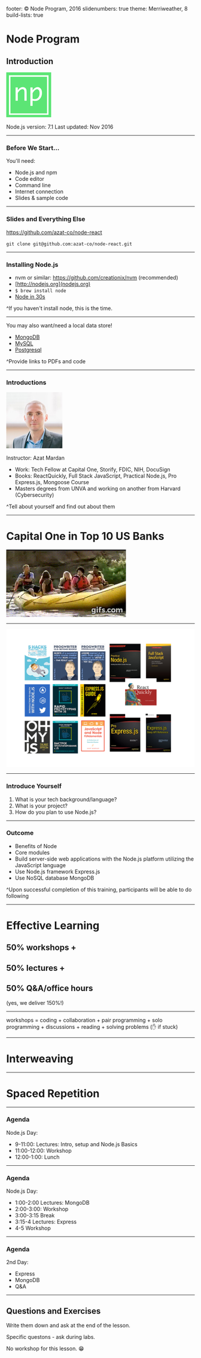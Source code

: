 footer: © Node Program, 2016
slidenumbers: true
theme: Merriweather, 8
build-lists: true


# Node Program
## Introduction

![inline 70%](images/np-logo120.png)

Node.js version: 7.1
Last updated: Nov 2016

---

### Before We Start...

You'll need:

* Node.js and npm
* Code editor
* Command line
* Internet connection
* Slides & sample code

---

### Slides and Everything Else

<https://github.com/azat-co/node-react>

```
git clone git@github.com:azat-co/node-react.git
```


---

### Installing Node.js

* nvm or similar: https://github.com/creationix/nvm (recommended)
* [http://nodejs.org](nodejs.org)
* `$ brew install node`
* [Node in 30s](https://gist.github.com/isaacs/579814)

^If you haven't install node, this is the time.

---

You may also want/need a local data store!

* [MongoDB](https://www.mongodb.org/downloads)
* [MySQL](http://www.mysql.com/downloads)
* [Postgresql](http://www.postgresql.org)

^Provide links to PDFs and code

---

### Introductions

![inline](images/azat.jpeg)

Instructor: Azat Mardan

* Work: Tech Fellow at Capital One, Storify, FDIC, NIH, DocuSign
* Books: ReactQuickly, Full Stack JavaScript, Practical Node.js, Pro Express.js, Mongoose Course
* Masters degrees from UNVA and working on another from Harvard (Cybersecurity)

^Tell about yourself and find out about them

---


# Capital One in Top 10 US Banks

![inline](images/commercial.gif)

---

![inline](images/azats-books-covers.png)

---


### Introduce Yourself

1. What is your tech background/language?
1. What is your project?
1. How do you plan to use Node.js?

---

### Outcome

* Benefits of Node
* Core modules
* Build server-side web applications with the Node.js platform utilizing the JavaScript language
* Use Node.js framework Express.js
* Use NoSQL database MongoDB

^Upon successful completion of this training, participants will be able to do following



---

# Effective Learning

## 50% workshops +
## 50% lectures +
## 50% Q&A/office hours
(yes, we deliver 150%!)

---

workshops = coding + collaboration + pair programming + solo programming + discussions + reading + solving problems (✋ if stuck)

---

# Interweaving

---

# Spaced Repetition

---

### Agenda

Node.js Day:

* 9-11:00: Lectures: Intro, setup and Node.js Basics
* 11:00-12:00: Workshop
* 12:00-1:00: Lunch

---

### Agenda

Node.js Day:

* 1:00-2:00 Lectures: MongoDB
* 2:00-3:00: Workshop
* 3:00-3:15 Break
* 3:15-4 Lectures: Express
* 4-5 Workshop

---

### Agenda

2nd Day:

* Express
* MongoDB
* Q&A


---

## Questions and Exercises

Write them down and ask at the end of the lesson.

Specific questons - ask during labs.


No workshop for this lesson. 😁
